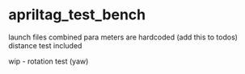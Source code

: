 # apriltag_test_bench

launch files combined 
para meters are hardcoded (add this to todos)
distance test included

wip - rotation test (yaw)